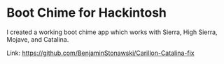 # Boot Chime for Hackintosh

I created a working boot chime app which works with Sierra, High Sierra, Mojave, and Catalina.

Link: https://github.com/BenjaminStonawski/Carillon-Catalina-fix
